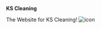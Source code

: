 **KS Cleaning**


The Website for KS Cleaning!
![icon](https://github.com/user-attachments/assets/6c218410-619f-40ae-bcaf-38f50632f8b8)


